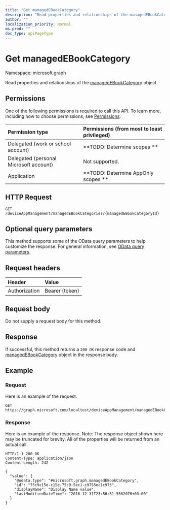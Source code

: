 ```yaml
---
title: "Get managedEBookCategory"
description: "Read properties and relationships of the managedEBookCategory object."
author: ""
localization_priority: Normal
ms.prod: ""
doc_type: apiPageType
---
```


# Get managedEBookCategory

Namespace: microsoft.graph

Read properties and relationships of the [managedEBookCategory](../resources/managedebookcategory.md) object.

## Permissions
One of the following permissions is required to call this API. To learn more, including how to choose permissions, see [Permissions](/concepts/permissions-reference.md).

|Permission type|Permissions (from most to least privileged)|
|:---|:---|
|Delegated (work or school account)|**TODO: Determine scopes **|
|Delegated (personal Microsoft account)|Not supported.|
|Application|**TODO: Determine AppOnly scopes **|

## HTTP Request
<!-- {
  "blockType": "ignored"
}
-->
``` http
GET /deviceAppManagement/managedEBookCategories/{managedEBookCategoryId}
```

## Optional query parameters
This method supports some of the OData query parameters to help customize the response. For general information, see [OData query parameters](/graph/query-parameters).

## Request headers
|Header|Value|
|:---|:---|
|Authorization|Bearer {token}|

## Request body
Do not supply a request body for this method.

## Response
If successful, this method returns a `200 OK` response code and [managedEBookCategory](../resources/managedebookcategory.md) object in the response body.

## Example

### Request
Here is an example of the request.
<!-- {
  "blockType": "request",
  "name": "get_managedebookcategory"
}
-->
``` http
GET https://graph.microsoft.com/localtest/deviceAppManagement/managedEBookCategories/{managedEBookCategoryId}
```

### Response
Here is an example of the response. Note: The response object shown here may be truncated for brevity. All of the properties will be returned from an actual call.
<!-- {
  "blockType": "response",
  "truncated": true,
  "@odata.type": "microsoft.graph.managedEBookCategory"
}
-->
``` http
HTTP/1.1 200 OK
Content-Type: application/json
Content-Length: 242

{
  "value": {
    "@odata.type": "#microsoft.graph.managedEBookCategory",
    "id": "75c9c15e-c15e-75c9-5ec1-c9755ec1c975",
    "displayName": "Display Name value",
    "lastModifiedDateTime": "2016-12-31T23:56:51.5562076+03:00"
  }
}
```

